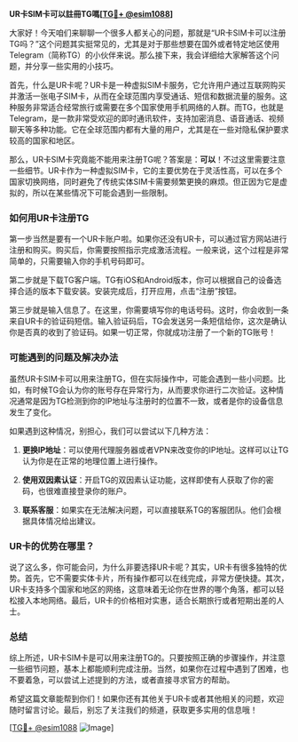**UR卡SIM卡可以註冊TG嗎[[TG💪+ @esim1088](https://t.me/s/esim1088)]**

大家好！今天咱们来聊聊一个很多人都关心的问题，那就是“UR卡SIM卡可以注册TG吗？”这个问题其实挺常见的，尤其是对于那些想要在国外或者特定地区使用Telegram（简称TG）的小伙伴来说。那么接下来，我会详细给大家解答这个问题，并分享一些实用的小技巧。

首先，什么是UR卡呢？UR卡是一种虚拟SIM卡服务，它允许用户通过互联网购买并激活一张电子SIM卡，从而在全球范围内享受通话、短信和数据流量的服务。这种服务非常适合经常旅行或需要在多个国家使用手机网络的人群。而TG，也就是Telegram，是一款非常受欢迎的即时通讯软件，支持加密消息、语音通话、视频聊天等多种功能。它在全球范围内都有大量的用户，尤其是在一些对隐私保护要求较高的国家和地区。

那么，UR卡SIM卡究竟能不能用来注册TG呢？答案是：**可以**！不过这里需要注意一些细节。UR卡作为一种虚拟SIM卡，它的主要优势在于灵活性高，可以在多个国家切换网络，同时避免了传统实体SIM卡需要频繁更换的麻烦。但正因为它是虚拟的，所以在某些情况下可能会遇到一些限制。

### **如何用UR卡注册TG**

第一步当然是要有一个UR卡账户啦。如果你还没有UR卡，可以通过官方网站进行注册和购买。购买后，你需要按照指示完成激活流程。一般来说，这个过程是非常简单的，只需要输入你的手机号码即可。

第二步就是下载TG客户端。TG有iOS和Android版本，你可以根据自己的设备选择合适的版本下载安装。安装完成后，打开应用，点击“注册”按钮。

第三步就是输入信息了。在这里，你需要填写你的电话号码。这时，你会收到一条来自UR卡的验证码短信。输入验证码后，TG会发送另一条短信给你，这次是确认你是否真的收到了验证码。如果一切正常，你就成功注册了一个新的TG账号！

### **可能遇到的问题及解决办法**

虽然UR卡SIM卡可以用来注册TG，但在实际操作中，可能会遇到一些小问题。比如，有时候TG会认为你的账号存在异常行为，从而要求你进行二次验证。这种情况通常是因为TG检测到你的IP地址与注册时的位置不一致，或者是你的设备信息发生了变化。

如果遇到这种情况，别担心，我们可以尝试以下几种方法：

1. **更换IP地址**：可以使用代理服务器或者VPN来改变你的IP地址。这样可以让TG认为你是在正常的地理位置上进行操作。
   
2. **使用双因素认证**：开启TG的双因素认证功能，这样即使有人获取了你的密码，也很难直接登录你的账户。

3. **联系客服**：如果实在无法解决问题，可以直接联系TG的客服团队。他们会根据具体情况给出建议。

### **UR卡的优势在哪里？**

说了这么多，你可能会问，为什么非要选择UR卡呢？其实，UR卡有很多独特的优势。首先，它不需要实体卡片，所有操作都可以在线完成，非常方便快捷。其次，UR卡支持多个国家和地区的网络，这意味着无论你在世界的哪个角落，都可以轻松接入本地网络。最后，UR卡的价格相对实惠，适合长期旅行或者短期出差的人士。

### **总结**

综上所述，UR卡SIM卡是可以用来注册TG的。只要按照正确的步骤操作，并注意一些细节问题，基本上都能顺利完成注册。当然，如果你在过程中遇到了困难，也不要着急，可以尝试上述提到的方法，或者直接寻求官方的帮助。

希望这篇文章能帮到你们！如果你还有其他关于UR卡或者其他相关的问题，欢迎随时留言讨论。最后，别忘了关注我们的频道，获取更多实用的信息哦！

[[TG💪+ @esim1088](https://t.me/s/esim1088) ![Image](https://i.postimg.cc/4NQfJmqS/Snipaste-2025-05-13-00-14-12.png)]